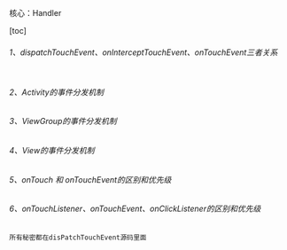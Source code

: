 核心：Handler

[toc]

###### 1、dispatchTouchEvent、onInterceptTouchEvent、onTouchEvent三者关系

```
```

###### 2、Activity的事件分发机制

###### 3、ViewGroup的事件分发机制

###### 4、View的事件分发机制

###### 5、onTouch 和 onTouchEvent的区别和优先级

###### 6、onTouchListener、onTouchEvent、onClickListener的区别和优先级

```
所有秘密都在disPatchTouchEvent源码里面
```





